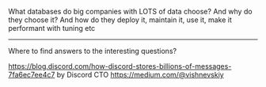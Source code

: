 
What databases do big companies with LOTS of data choose? And why do they choose it? And how do they deploy it, maintain it, use it, make it performant with tuning etc

---

Where to find answers to the interesting questions?

https://blog.discord.com/how-discord-stores-billions-of-messages-7fa6ec7ee4c7 by Discord CTO https://medium.com/@vishnevskiy


